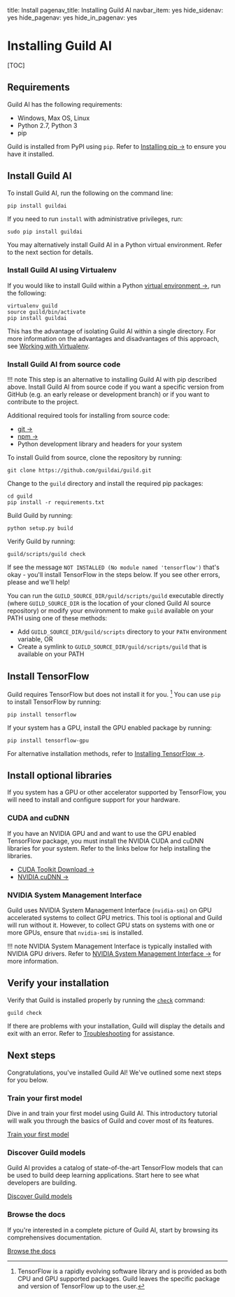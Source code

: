 title: Install
pagenav_title: Installing Guild AI
navbar_item: yes
hide_sidenav: yes
hide_pagenav: yes
hide_in_pagenav: yes

# Installing Guild AI

[TOC]

## Requirements

Guild AI has the following requirements:

- Windows, Max OS, Linux
- Python 2.7, Python 3
- pip

Guild is installed from PyPI using `pip`. Refer to [Installing pip
->](https://pip.pypa.io/en/stable/installing/) to ensure you have it
installed.

## Install Guild AI

To install Guild AI, run the following on the command line:

``` command
pip install guildai
```

If you need to run `install` with administrative privileges, run:

``` command
sudo pip install guildai
```

You may alternatively install Guild AI in a Python virtual
environment. Refer to the next section for details.

### Install Guild AI using Virtualenv

If you would like to install Guild within a Python [virtual
environment ->](term:https://virtualenv.pypa.io), run the following:

``` command
virtualenv guild
source guild/bin/activate
pip install guildai
```

This has the advantage of isolating Guild AI within a single
directory. For more information on the advantages and disadvantages of
this approach, see [Working with
Virtualenv](/docs/tutorials/working-with-virtualenv/).

### Install Guild AI from source code

!!! note
    This step is an alternative to installing Guild AI with pip
    described above. Install Guild AI from source code if you want a
    specific version from GitHub (e.g. an early release or development
    branch) or if you want to contribute to the project.

Additional required tools for installing from source code:

- [git ->](https://help.github.com/articles/set-up-git/)
- [npm ->](https://www.npmjs.com/get-npm)
- Python development library and headers for your system

To install Guild from source, clone the repository by running:

``` command
git clone https://github.com/guildai/guild.git
```

Change to the `guild` directory and install the required pip packages:

``` command
cd guild
pip install -r requirements.txt
```

Build Guild by running:

``` command
python setup.py build
```

Verify Guild by running:

``` command
guild/scripts/guild check
```

If see the message ``NOT INSTALLED (No module named 'tensorflow')``
that's okay - you'll install TensorFlow in the steps below. If you see
other errors, please [](alias:open-an-issue) and we'll help!

You can run the `GUILD_SOURCE_DIR/guild/scripts/guild` executable
directly (where `GUILD_SOURCE_DIR` is the location of your cloned
Guild AI source repository) or modify your environment to make `guild`
available on your PATH using one of these methods:

- Add `GUILD_SOURCE_DIR/guild/scripts` directory to your `PATH` environment
  variable, OR
- Create a symlink to `GUILD_SOURCE_DIR/guild/scripts/guild` that is
  available on your PATH

## Install TensorFlow

Guild requires TensorFlow but does not install it for
you. [^tf-install] You can use `pip` to install TensorFlow by running:

[^tf-install]:
    TensorFlow is a rapidly evolving software library and is provided as
    both CPU and GPU supported packages. Guild leaves the specific package
    and version of TensorFlow up to the user.

``` command
pip install tensorflow
```

If your system has a GPU, install the GPU enabled package by running:

``` command
pip install tensorflow-gpu
```

For alternative installation methods, refer to [Installing TensorFlow
->](https://www.tensorflow.org/install/).

## Install optional libraries

If you system has a GPU or other accelerator supported by TensorFlow,
you will need to install and configure support for your hardware.

### CUDA and cuDNN

If you have an NVIDIA GPU and and want to use the GPU enabled
TensorFlow package, you must install the NVIDIA CUDA and cuDNN
libraries for your system. Refer to the links below for help
installing the libraries.

- [CUDA Toolkit Download ->](https://developer.nvidia.com/cuda-downloads)
- [NVIDIA cuDNN ->](https://developer.nvidia.com/cudnn)

### NVIDIA System Management Interface

Guild uses NVIDIA System Management Interface (`nvidia-smi`) on GPU
accelerated systems to collect GPU metrics. This tool is optional and
Guild will run without it. However, to collect GPU stats on systems
with one or more GPUs, ensure that `nvidia-smi` is installed.

!!! note
    NVIDIA System Management Interface is typically installed with NVIDIA
    GPU drivers. Refer to [NVIDIA System Management Interface
    ->](https://developer.nvidia.com/nvidia-system-management-interface)
    for more information.

## Verify your installation

Verify that Guild is installed properly by running the
[`check`](docs/commands/check) command:

``` command
guild check
```

If there are problems with your installation, Guild will display the
details and exit with an error. Refer to
[Troubleshooting](/troubleshooting) for assistance.

## Next steps

Congratulations, you've installed Guild AI! We've outlined some next
steps for you below.

<div class="row match-height">
<div class="col col-md-4">
<div class="promo left">
<h3>Train your first model</h3>
<p class="expand">

Dive in and train your first model using Guild AI. This introductory
tutorial will walk you through the basics of Guild and cover most of
its features.

</p>
<a class="btn btn-primary cta" href="/docs/tutorials/train-your-first-model/"
  >Train your first model <i class="fa next"></i></a>
</div>
</div>

<div class="col col-md-4">
<div class="promo left">
<h3>Discover Guild models</h3>
<p class="expand">

Guild AI provides a catalog of state-of-the-art TensorFlow models that
can be used to build deep learning applications. Start here to see
what developers are building.

</p>
<a class="btn btn-primary cta" href="/models/"
  >Discover Guild models <i class="fa next"></i></a>
</div>
</div>

<div class="col col-md-4">
<div class="promo left">
<h3>Browse the docs</h3>
<p class="expand">

If you're interested in a complete picture of Guild AI, start by
browsing its comprehensives documentation.

</p>
<a class="btn btn-primary" href="/docs/"
  >Browse the docs <i class="fa next"></i></a>
</div>
</div>
</div>
